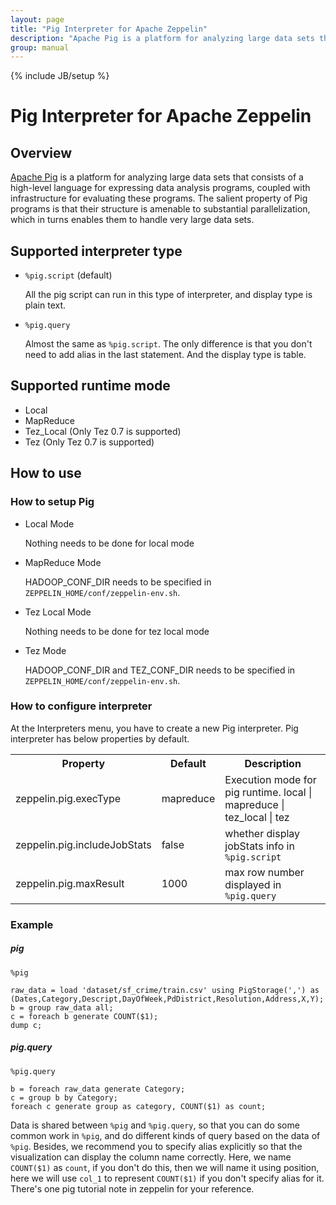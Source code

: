 ```yaml
---
layout: page
title: "Pig Interpreter for Apache Zeppelin"
description: "Apache Pig is a platform for analyzing large data sets that consists of a high-level language for expressing data analysis programs, coupled with infrastructure for evaluating these programs."
group: manual
---
```

{% include JB/setup %}


# Pig Interpreter for Apache Zeppelin

<div id="toc"></div>

## Overview
[Apache Pig](https://pig.apache.org/) is a platform for analyzing large data sets that consists of a high-level language for expressing data analysis programs, coupled with infrastructure for evaluating these programs. The salient property of Pig programs is that their structure is amenable to substantial parallelization, which in turns enables them to handle very large data sets.

## Supported interpreter type
  - `%pig.script` (default)
    
    All the pig script can run in this type of interpreter, and display type is plain text.
  
  - `%pig.query`
 
    Almost the same as `%pig.script`. The only difference is that you don't need to add alias in the last statement. And the display type is table.   

## Supported runtime mode
  - Local
  - MapReduce
  - Tez_Local (Only Tez 0.7 is supported)
  - Tez  (Only Tez 0.7 is supported)

## How to use

### How to setup Pig

- Local Mode

    Nothing needs to be done for local mode

- MapReduce Mode

    HADOOP\_CONF\_DIR needs to be specified in `ZEPPELIN_HOME/conf/zeppelin-env.sh`.

- Tez Local Mode
    
    Nothing needs to be done for tez local mode
    
- Tez Mode

    HADOOP\_CONF\_DIR and TEZ\_CONF\_DIR needs to be specified in `ZEPPELIN_HOME/conf/zeppelin-env.sh`.

### How to configure interpreter

At the Interpreters menu, you have to create a new Pig interpreter. Pig interpreter has below properties by default.

<table class="table-configuration">
    <tr>
        <th>Property</th>
        <th>Default</th>
        <th>Description</th>
    </tr>
    <tr>
        <td>zeppelin.pig.execType</td>
        <td>mapreduce</td>
        <td>Execution mode for pig runtime. local | mapreduce | tez_local | tez </td>
    </tr>
    <tr>
        <td>zeppelin.pig.includeJobStats</td>
        <td>false</td>
        <td>whether display jobStats info in <code>%pig.script</code></td>
    </tr>
    <tr>
        <td>zeppelin.pig.maxResult</td>
        <td>1000</td>
        <td>max row number displayed in <code>%pig.query</code></td>
    </tr>
</table>  

### Example

##### pig

```
%pig

raw_data = load 'dataset/sf_crime/train.csv' using PigStorage(',') as (Dates,Category,Descript,DayOfWeek,PdDistrict,Resolution,Address,X,Y);
b = group raw_data all;
c = foreach b generate COUNT($1);
dump c;
```

##### pig.query

```
%pig.query

b = foreach raw_data generate Category;
c = group b by Category;
foreach c generate group as category, COUNT($1) as count;
```

Data is shared between `%pig` and `%pig.query`, so that you can do some common work in `%pig`, and do different kinds of query based on the data of `%pig`. 
Besides, we recommend you to specify alias explicitly so that the visualization can display the column name correctly. Here, we name `COUNT($1)` as `count`, if you don't do this,
then we will name it using position, here we will use `col_1` to represent `COUNT($1)` if you don't specify alias for it. There's one pig tutorial note in zeppelin for your reference.
